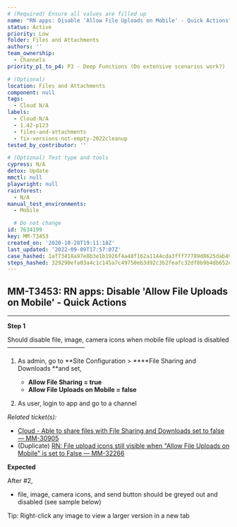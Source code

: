 ```yaml
---
# (Required) Ensure all values are filled up
name: "RN apps: Disable 'Allow File Uploads on Mobile' - Quick Actions"
status: Active
priority: Low
folder: Files and Attachments
authors: ''
team_ownership:
  - Channels
priority_p1_to_p4: P3 - Deep Functions (Do extensive scenarios work?)

# (Optional)
location: Files and Attachments
component: null
tags:
  - Cloud N/A
labels:
  - Cloud-N/A
  - 1.42-p123
  - files-and-attachments
  - fix-versions-not-empty-2022cleanup
tested_by_contributor: ''

# (Optional) Test type and tools
cypress: N/A
detox: Update
mmctl: null
playwright: null
rainforest:
  - N/A
manual_test_environments:
  - Mobile

  # Do not change
id: 7634199
key: MM-T3453
created_on: '2020-10-28T19:11:18Z'
last_updated: '2022-09-09T17:57:07Z'
case_hashed: 1af73418a97e8b3e1b1926f4a48f162a1144cda3fff77789d8625dab4960cbbe4a3d70fada43ab7aecf0e582130f1f7c
steps_hashed: 329290efa03a4c1c145a7c49750eb3d92c3b2feafc32df8b9b4db652e0d6afc5ddc7c7c11a614652881b534f59535662
---
```


<!-- (Auto-generated) Based on frontmatter's "key" and "name" -->

## MM-T3453: RN apps: Disable 'Allow File Uploads on Mobile' - Quick Actions

---

**Step 1**

Should disable file, image, camera icons when mobile file upload is disabled\
–––––––––––––––––––––––––

1. As admin, go to \*\*Site Configuration > \*\*\*\*File Sharing and Downloads \*\*and set,

   - **Allow File Sharing = true**
   - **Allow File Uploads on Mobile = false**

2. As user, login to app and go to a channel

_Related ticket(s):_

- [Cloud - Able to share files with File Sharing and Downloads set to false — MM-30905](https://mattermost.atlassian.net/browse/MM-30905)
- (Duplicate) [RN: File upload icons still visible when "Allow File Uploads on Mobile" is set to False — MM-32266](https://mattermost.atlassian.net/browse/MM-32266)

**Expected**

After #2,

- file, image, camera icons, and send button should be greyed out and disabled (see sample below)

Tip: Right-click any image to view a larger version in a new tab

